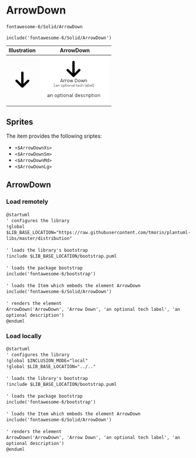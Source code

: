 # ArrowDown


```text
fontawesome-6/Solid/ArrowDown
```

```text
include('fontawesome-6/Solid/ArrowDown')
```



| Illustration | ArrowDown |
| :---: | :---: |
| ![illustration for Illustration](../../fontawesome-6/Solid/ArrowDown.png) | ![illustration for ArrowDown](../../fontawesome-6/Solid/ArrowDown.Local.png) |



## Sprites
The item provides the following sriptes:

- `<$ArrowDownXs>`
- `<$ArrowDownSm>`
- `<$ArrowDownMd>`
- `<$ArrowDownLg>`





## ArrowDown

### Load remotely
```plantuml
@startuml
' configures the library
!global $LIB_BASE_LOCATION="https://raw.githubusercontent.com/tmorin/plantuml-libs/master/distribution"

' loads the library's bootstrap
!include $LIB_BASE_LOCATION/bootstrap.puml

' loads the package bootstrap
include('fontawesome-6/bootstrap')

' loads the Item which embeds the element ArrowDown
include('fontawesome-6/Solid/ArrowDown')

' renders the element
ArrowDown('ArrowDown', 'Arrow Down', 'an optional tech label', 'an optional description')
@enduml
```

### Load locally
```plantuml
@startuml
' configures the library
!global $INCLUSION_MODE="local"
!global $LIB_BASE_LOCATION="../.."

' loads the library's bootstrap
!include $LIB_BASE_LOCATION/bootstrap.puml

' loads the package bootstrap
include('fontawesome-6/bootstrap')

' loads the Item which embeds the element ArrowDown
include('fontawesome-6/Solid/ArrowDown')

' renders the element
ArrowDown('ArrowDown', 'Arrow Down', 'an optional tech label', 'an optional description')
@enduml
```

